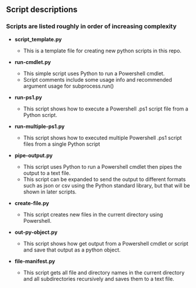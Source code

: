 ## Script descriptions

### Scripts are listed roughly in order of increasing complexity

- **script_template.py**
    - This is a template file for creating new python scripts in this repo.

- **run-cmdlet.py**
    - This simple script uses Python to run a Powershell cmdlet.
    - Script comments include some usage info and recommended argument usage for subprocess.run()

- **run-ps1.py**
    - This script shows how to execute a Powershell .ps1 script file from a Python script.

- **run-multiple-ps1.py**
    - This script shows how to executed multiple Powershell .ps1 script files from a single Python script

- **pipe-output.py**
    - This script uses Python to run a Powershell cmdlet then pipes the output to a text file.  
    - This script can be expanded to send the output to different formats such as json or csv using the Python standard library, but that will be shown in later scripts.

- **create-file.py**
    - This script creates new files in the current directory using Powershell.

- **out-py-object.py**
    - This script shows how get output from a Powershell cmdlet or script and save that output as a python object.

- **file-manifest.py**
    - This script gets all file and directory names in the current directory and all subdirectories recursively and saves them to a text file.


    


